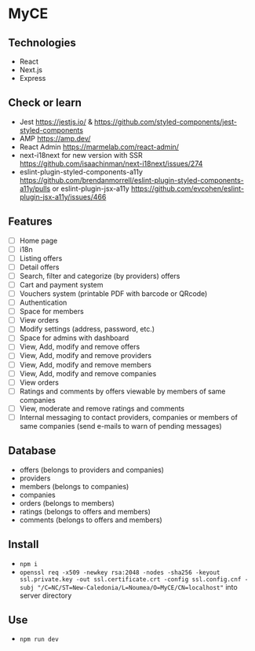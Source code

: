 # MyCE

## Technologies
- React
- Next.js
- Express

## Check or learn
- Jest https://jestjs.io/ & https://github.com/styled-components/jest-styled-components
- AMP https://amp.dev/
- React Admin https://marmelab.com/react-admin/
- next-i18next for new version with SSR https://github.com/isaachinman/next-i18next/issues/274
- eslint-plugin-styled-components-a11y https://github.com/brendanmorrell/eslint-plugin-styled-components-a11y/pulls or eslint-plugin-jsx-a11y https://github.com/evcohen/eslint-plugin-jsx-a11y/issues/466

## Features
- [ ] Home page
- [ ] i18n
- [ ] Listing offers
- [ ] Detail offers
- [ ] Search, filter and categorize (by providers) offers
- [ ] Cart and payment system
- [ ] Vouchers system (printable PDF with barcode or QRcode)
- [ ] Authentication
- [ ] Space for members
- [ ] View orders
- [ ] Modify settings (address, password, etc.)
- [ ] Space for admins with dashboard
- [ ] View, Add, modify and remove offers
- [ ] View, Add, modify and remove providers
- [ ] View, Add, modify and remove members
- [ ] View, Add, modify and remove companies
- [ ] View orders
- [ ] Ratings and comments by offers viewable by members of same companies
- [ ] View, moderate and remove ratings and comments
- [ ] Internal messaging to contact providers, companies or members of same companies (send e-mails to warn of pending messages)

## Database
- offers (belongs to providers and companies)
- providers
- members (belongs to companies)
- companies
- orders (belongs to members)
- ratings (belongs to offers and members)
- comments (belongs to offers and members)

## Install
- `npm i`
- `openssl req -x509 -newkey rsa:2048 -nodes -sha256 -keyout ssl.private.key -out ssl.certificate.crt -config ssl.config.cnf -subj "/C=NC/ST=New-Caledonia/L=Noumea/O=MyCE/CN=localhost"` into server directory

## Use
- `npm run dev`
